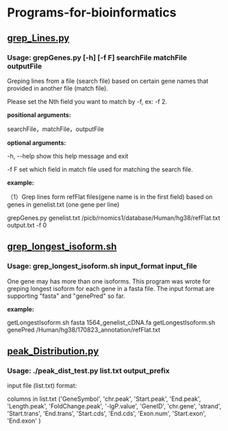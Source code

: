 # Programs-for-bioinformatics
## [grep_Lines.py](./grep_Lines.py) 
### Usage: grepGenes.py [-h] [-f F] searchFile matchFile outputFile

Greping lines from a file (search file) based on certain gene names that provided in another file (match file). 

Please set the Nth field you want to match by -f, ex: -f 2.

**positional arguments:**

  searchFile，matchFile，outputFile

**optional arguments:**

  -h, --help  show this help message and exit
  
  -f F        set which field in match file used for matching the search file.
  
**example:**
 
（1）Grep lines form refFlat files(gene name is in the first field) based on genes in genelist.txt (one gene per line)
 
 grepGenes.py genelist.txt /picb/rnomics1/database/Human/hg38/refFlat.txt output.txt -f 0
 
 ## [grep_longest_isoform.sh](./grep_longest_isoform.sh)
 ### Usage: grep_longest_isoform.sh input_format input_file
 
 One gene may has more than one isoforms. This program was wrote for greping longest isoform for each gene in a fasta file.
 The input format are supporting "fasta" and "genePred" so far.

**example:**

 getLongestIsoform.sh fasta 1564_genelist_cDNA.fa
 getLongestIsoform.sh genePred /Human/hg38/170823_annotation/refFlat.txt

 ## [peak_Distribution.py](./peak_Distribution.py)
 ### Usage: ./peak_dist_test.py list.txt output_prefix

 input file (list.txt) format: 
 
 columns in list.txt ('GeneSymbol', 'chr.peak', 'Start.peak', 'End.peak', 'Length.peak', 'FoldChange.peak', 
 '-lgP.value', 'GeneID', 'chr.gene', 'strand', 'Start.trans', 'End.trans', 'Start.cds', 'End.cds', 'Exon.num', 'Start.exon', 'End.exon' )
